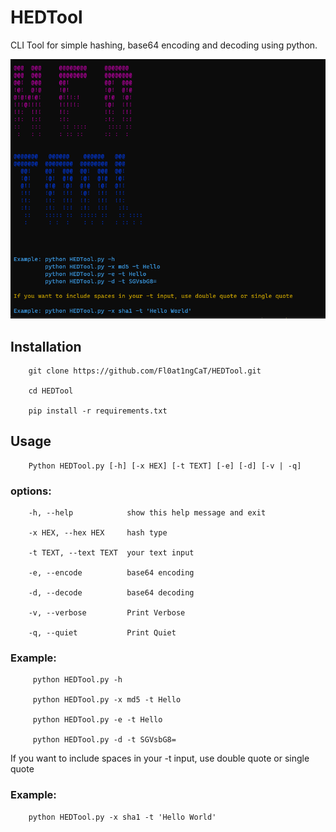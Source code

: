# HEDTool
CLI Tool for simple hashing, base64 encoding and decoding using python.

![HEDTool](https://github.com/Fl0at1ngCaT/HEDTool/blob/main/resourses/HEDTool.png?raw=true "HEDTool")

## Installation

        git clone https://github.com/Fl0at1ngCaT/HEDTool.git

        cd HEDTool

        pip install -r requirements.txt


## Usage

        Python HEDTool.py [-h] [-x HEX] [-t TEXT] [-e] [-d] [-v | -q]

### options:

        -h, --help            show this help message and exit

        -x HEX, --hex HEX     hash type

        -t TEXT, --text TEXT  your text input

        -e, --encode          base64 encoding

        -d, --decode          base64 decoding

        -v, --verbose         Print Verbose

        -q, --quiet           Print Quiet



### Example: 

         python HEDTool.py -h

         python HEDTool.py -x md5 -t Hello

         python HEDTool.py -e -t Hello

         python HEDTool.py -d -t SGVsbG8=




If you want to include spaces in your -t input, use double quote or single quote

### Example: 

        python HEDTool.py -x sha1 -t 'Hello World'
